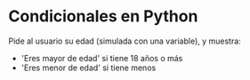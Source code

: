 # Condicionales en Python

Pide al usuario su edad (simulada con una variable), y muestra:

- 'Eres mayor de edad' si tiene 18 años o más
- 'Eres menor de edad' si tiene menos
